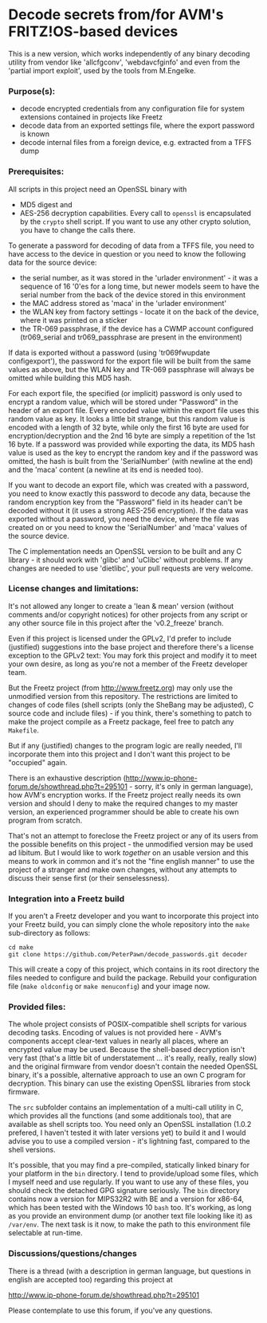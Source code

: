 # Decode secrets from/for AVM's FRITZ!OS-based devices

This is a new version, which works independently of any binary decoding utility from vendor like 'allcfgconv', 'webdavcfginfo' and even from the 'partial import exploit', used by the tools from M.Engelke.

### Purpose(s):
- decode encrypted credentials from any configuration file for system extensions contained in projects like Freetz
- decode data from an exported settings file, where the export password is known
- decode internal files from a foreign device, e.g. extracted from a TFFS dump

### Prerequisites:
All scripts in this project need an OpenSSL binary with
* MD5 digest and
* AES-256 decryption
capabilities.
Every call to ```openssl``` is encapsulated by the ```crypto``` shell script. If you want to use any other crypto solution, you have to change the calls there.

To generate a password for decoding of data from a TFFS file, you need to have access to the device in question or you need to know the following data for the source device:
* the serial number, as it was stored in the 'urlader environment' - it was a sequence of 16 '0'es for a long time, but newer models seem to have the serial number from the back of the device stored in this environment
* the MAC address stored as 'maca' in the 'urlader environment'
* the WLAN key from factory settings - locate it on the back of the device, where it was printed on a sticker
* the TR-069 passphrase, if the device has a CWMP account configured (tr069_serial and tr069_passphrase are present in the environment)

If data is exported without a password (using 'tr069fwupdate configexport'), the password for the export file will be built from the same values as above, but the WLAN key and TR-069 passphrase will always be omitted while building this MD5 hash.

For each export file, the specified (or implicit) password is only used to encrypt a random value, which will be stored under "Password" in the header of an export file. Every encoded value within the export file uses this random value as key. It looks a little bit strange, but this random value is encoded with a length of 32 byte, while only the first 16 byte are used for encryption/decryption and the 2nd 16 byte are simply a repetition of the 1st 16 byte. If a password was provided while exporting the data, its MD5 hash value is used as the key to encrypt the random key and if the password was omitted, the hash is built from the 'SerialNumber' (with newline at the end) and the 'maca' content (a newline at its end is needed too).

If you want to decode an export file, which was created with a password, you need to know exactly this password to decode any data, because the random encryption key from the "Password" field in its header can't be decoded without it (it uses a strong AES-256 encryption). If the data was exported without a password, you need the device, where the file was created on or you need to know the 'SerialNumber' and 'maca' values of the source device.

The C implementation needs an OpenSSL version to be built and any C library - it should work with 'glibc' and 'uClibc' without problems. If any changes are needed to use 'dietlibc', your pull requests are very welcome.

### License changes and limitations:
It's not allowed any longer to create a 'lean & mean' version (without comments and/or copyright notices) for other projects from any script or any other source file in this project after the 'v0.2_freeze' branch.

Even if this project is licensed under the GPLv2, I'd prefer to include (justified) suggestions into the base project and therefore there's a license exception to the GPLv2 text: You may fork this project and modify it to meet your own desire, as long as you're not a member of the Freetz developer team.

But the Freetz project (from http://www.freetz.org) may only use the unmodified version from this repository. The restrictions are limited to changes of code files (shell scripts (only the SheBang may be adjusted), C source code and include files) - if you think, there's something to patch to make the project compile as a Freetz package, feel free to patch any ```Makefile```.

But if any (justified) changes to the program logic are really needed, I'll incorporate them into this project and I don't want this project to be "occupied" again.

There is an exhaustive description (http://www.ip-phone-forum.de/showthread.php?t=295101 - sorry, it's only in german language), how AVM's encryption works. If the Freetz project really needs its own version and should I deny to make the required changes to my master version, an experienced programmer should be able to create his own program from scratch.

That's not an attempt to foreclose the Freetz project or any of its users from the possible benefits on this project - the unmodified version may be used ad libitum. But I would like to work *together* on an usable version and this means to work in common and it's not the "fine english manner" to use the project of a stranger and make own changes, without any attempts to discuss their sense first (or their senselessness).

### Integration into a Freetz build
If you aren't a Freetz developer and you want to incorporate this project into your Freetz build, you can simply clone the whole repository into the ```make``` sub-directory as follows:
```
cd make
git clone https://github.com/PeterPawn/decode_passwords.git decoder
```
This will create a copy of this project, which contains in its root directory the files needed to configure and build the package. Rebuild your configuration file (```make oldconfig``` or ```make menuconfig```) and your image now.

### Provided files:
The whole project consists of POSIX-compatible shell scripts for various decoding tasks. Encoding of values is not provided here - AVM's components accept clear-text values in nearly all places, where an encrypted value may be used. Because the shell-based decryption isn't very fast (that's a little bit of understatement ... it's really, really, really slow) and the original firmware from vendor doesn't contain the needed OpenSSL binary, it's a possible, alternative approach to use an own C program for decryption. This binary can use the existing OpenSSL libraries from stock firmware.

The ```src``` subfolder contains an implementation of a multi-call utility in C, which provides all the functions (and some additionals too), that are available as shell scripts too. You need only an OpenSSL installation (1.0.2 prefered, I haven't tested it with later versions yet) to build it and I would advise you to use a compiled version - it's lightning fast, compared to the shell versions.

It's possible, that you may find a pre-compiled, statically linked binary for your platform in the ```bin``` directory. I tend to provide/upload some files, which I myself need and use regularly. If you want to use any of these files, you should check the detached GPG signature seriously.
The ```bin``` directory contains now a version for MIPS32R2 with BE and a version for x86-64, which has been tested with the Windows 10 ```bash``` too. It's working, as long as you provide an environment dump (or another text file looking like it) as ```/var/env```. The next task is it now, to make the path to this environment file selectable at run-time.

### Discussions/questions/changes

There is a thread (with a description in german language, but questions in english are accepted too) regarding this project at

http://www.ip-phone-forum.de/showthread.php?t=295101

Please contemplate to use this forum, if you've any questions.
